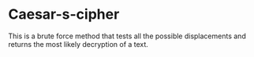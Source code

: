 # Caesar-s-cipher
This is a brute force method that tests all the possible displacements and returns the most likely decryption of a text.
